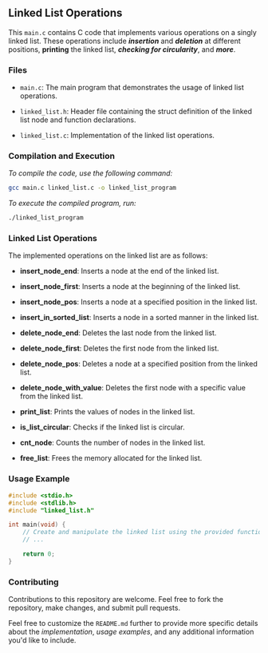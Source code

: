 ## Linked List Operations

This `main.c` contains C code that implements various operations on a singly linked list. These operations include ***insertion*** and ***deletion*** at different positions, **printing** the linked list, ***checking for circularity***, and ***more***.

### Files
- `main.c`: The main program that demonstrates the usage of linked list operations.

- `linked_list.h`: Header file containing the struct definition of the linked list node and function declarations.

- `linked_list.c`: Implementation of the linked list operations.

### Compilation and Execution

*To compile the code, use the following command:*

``` bash
gcc main.c linked_list.c -o linked_list_program
```

*To execute the compiled program, run:*

``` bash
./linked_list_program
```

### Linked List Operations

The implemented operations on the linked list are as follows:

- **insert_node_end**: Inserts a node at the end of the linked list.

- **insert_node_first**: Inserts a node at the beginning of the linked list.

- **insert_node_pos**: Inserts a node at a specified position in the linked list.


- **insert_in_sorted_list**: Inserts a node in a sorted manner in the linked list.

- **delete_node_end**: Deletes the last node from the linked list.

- **delete_node_first**: Deletes the first node from the linked list.

- **delete_node_pos**: Deletes a node at a specified position from the linked list.

- **delete_node_with_value**: Deletes the first node with a specific value from the linked list.

- **print_list**: Prints the values of nodes in the linked list.

- **is_list_circular**: Checks if the linked list is circular.

- **cnt_node**: Counts the number of nodes in the linked list.

- **free_list**: Frees the memory allocated for the linked list.

### Usage Example

``` c
#include <stdio.h>
#include <stdlib.h>
#include "linked_list.h"

int main(void) {
    // Create and manipulate the linked list using the provided functions
    // ...

    return 0;
}
```

### Contributing

Contributions to this repository are welcome. Feel free to fork the repository, make changes, and submit pull requests.


Feel free to customize the `README.md` further to provide more specific details about the *implementation*, *usage examples*, and any additional information you'd like to include.
